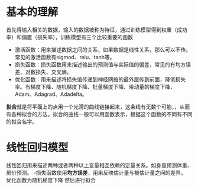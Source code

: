 # 基本的理解

首先得输入相关的数据，输入的数据被称为特征，通过训练模型得到权重（成功率）和偏置（损失率），训练模型有三个比较重要的函数
- 激活函数：用来描述数据之间的关系，如果数据是线性关系，那么可以不传。常见的激活函数有sigmod、relu、tanh等。
- 损失函数：损失函数用来描述输出的预测值与实际值的偏差，常见的有均方误差、对数损失、交叉熵。
- 优化函数：用来描述将损失值传递到神经网络的最外层传到前面，降低损失率。有梯度下降、随机梯度下降、批量梯度下降、带动量的梯度下降，Adam、Adagrad、Adadelta。

**拟合**就是将平面上的点用一个光滑的曲线链接起来，这条线有无数个可能，，从而有各种拟合的方法。拟合的曲线一般可以用函数表示，根据这个函数的不同有不同的拟合名字。


# 线性回归模型

线性回归用来描述两种或者两种以上变量相互依赖的定量关系。如身高预测体重、房价预测。
-损失函数使用**均方误差**，用来反映估计量与被估计量之间的差异。
优化函数为随机梯度下降
然后进行拟合



